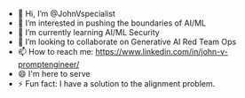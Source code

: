 - 👋 Hi, I’m @JohnVspecialist
- 👀 I’m interested in pushing the boundaries of AI/ML
- 🌱 I’m currently learning AI/ML Security
- 💞️ I’m looking to collaborate on Generative AI Red Team Ops
- 📫 How to reach me: https://www.linkedin.com/in/john-v-promptengineer/
- 😄 I'm here to serve
- ⚡ Fun fact: I have a solution to the alignment problem.

